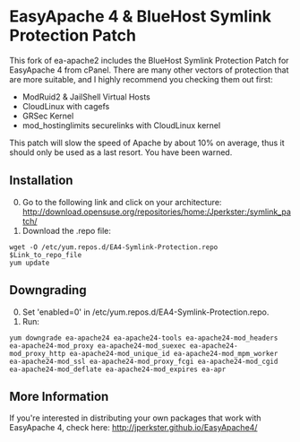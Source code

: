 EasyApache 4 & BlueHost Symlink Protection Patch
=============

This fork of ea-apache2 includes the BlueHost Symlink Protection Patch for EasyApache 4 from cPanel. There are many other vectors of protection that are more suitable, and I highly recommend you checking them out first:
* ModRuid2 & JailShell Virtual Hosts
* CloudLinux with cagefs
* GRSec Kernel
* mod_hostinglimits securelinks with CloudLinux kernel

This patch will slow the speed of Apache by about 10% on average, thus it should only be used as a last resort. You have been warned.

Installation
-----------
0. Go to the following link and click on your architecture: http://download.opensuse.org/repositories/home:/Jperkster:/symlink_patch/
0. Download the .repo file:
```
wget -O /etc/yum.repos.d/EA4-Symlink-Protection.repo $Link_to_repo_file 
yum update
```

Downgrading
-----------
0. Set 'enabled=0' in /etc/yum.repos.d/EA4-Symlink-Protection.repo.
0. Run:
```
yum downgrade ea-apache24 ea-apache24-tools ea-apache24-mod_headers ea-apache24-mod_proxy ea-apache24-mod_suexec ea-apache24-mod_proxy_http ea-apache24-mod_unique_id ea-apache24-mod_mpm_worker ea-apache24-mod_ssl ea-apache24-mod_proxy_fcgi ea-apache24-mod_cgid ea-apache24-mod_deflate ea-apache24-mod_expires ea-apr
````

More Information
-----------
If you're interested in distributing your own packages that work with EasyApache 4, check here: http://jperkster.github.io/EasyApache4/
